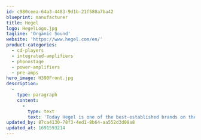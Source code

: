 ```yaml
---
id: c980ceea-64a3-4483-9d1b-21f580a7ba42
blueprint: manufacturer
title: Hegel
logo: HegelLogo.jpg
tagline: 'Organic Sound'
website: 'https://www.hegel.com/en/'
product-categories:
  - cd-players
  - integrated-amplifiers
  - phonostage
  - power-amplifiers
  - pre-amps
hero_image: H390Front.jpg
description:
  -
    type: paragraph
    content:
      -
        type: text
        text: 'Today Hegel is one of the best-established brands on the Hi-Fi market. We produce integrated, pre and power amplifiers as well as CD players and some of the most modern and sophisticated D/A converters. SoundEngine Technology was just a start. Today there are six more original technical solutions in Hegel''s portfolio. The company has dealers in 63 countries and its products are sold all over the world. Awards and press reviews speak for themselves.'
updated_by: 87ca4130-78f3-4ed1-8b64-aa552d3d08a8
updated_at: 1691593214
---
```

